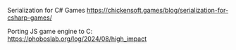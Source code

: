 Serialization for C# Games
https://chickensoft.games/blog/serialization-for-csharp-games/

Porting JS game engine to C: https://phoboslab.org/log/2024/08/high_impact

